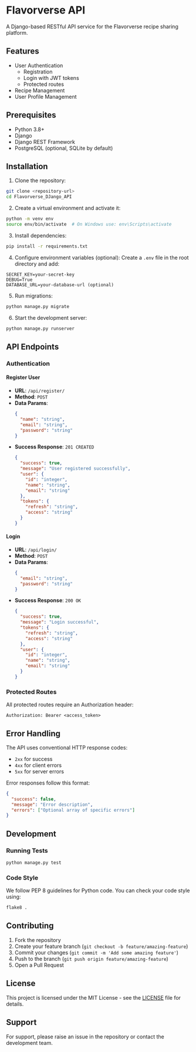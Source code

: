 # Flavorverse API

A Django-based RESTful API service for the Flavorverse recipe sharing platform.

## Features

- User Authentication
  - Registration
  - Login with JWT tokens
  - Protected routes
- Recipe Management
- User Profile Management

## Prerequisites

- Python 3.8+
- Django
- Django REST Framework
- PostgreSQL (optional, SQLite by default)

## Installation

1. Clone the repository:
```bash
git clone <repository-url>
cd Flavorverse_DJango_API
```

2. Create a virtual environment and activate it:
```bash
python -m venv env 
source env/bin/activate  # On Windows use: env\Scripts\activate
```

3. Install dependencies:
```bash
pip install -r requirements.txt
```

4. Configure environment variables (optional):
Create a `.env` file in the root directory and add:
```
SECRET_KEY=your-secret-key
DEBUG=True
DATABASE_URL=your-database-url (optional)
```

5. Run migrations:
```bash
python manage.py migrate
```

6. Start the development server:
```bash
python manage.py runserver
```

## API Endpoints

### Authentication

#### Register User
- **URL**: `/api/register/`
- **Method**: `POST`
- **Data Params**:
  ```json
  {
    "name": "string",
    "email": "string",
    "password": "string"
  }
  ```
- **Success Response**: `201 CREATED`
  ```json
  {
    "success": true,
    "message": "User registered successfully",
    "user": {
      "id": "integer",
      "name": "string",
      "email": "string"
    },
    "tokens": {
      "refresh": "string",
      "access": "string"
    }
  }
  ```

#### Login
- **URL**: `/api/login/`
- **Method**: `POST`
- **Data Params**:
  ```json
  {
    "email": "string",
    "password": "string"
  }
  ```
- **Success Response**: `200 OK`
  ```json
  {
    "success": true,
    "message": "Login successful",
    "tokens": {
      "refresh": "string",
      "access": "string"
    },
    "user": {
      "id": "integer",
      "name": "string",
      "email": "string"
    }
  }
  ```

### Protected Routes

All protected routes require an Authorization header:
```
Authorization: Bearer <access_token>
```

## Error Handling

The API uses conventional HTTP response codes:
- `2xx` for success
- `4xx` for client errors
- `5xx` for server errors

Error responses follow this format:
```json
{
  "success": false,
  "message": "Error description",
  "errors": ["Optional array of specific errors"]
}
```

## Development

### Running Tests
```bash
python manage.py test
```

### Code Style
We follow PEP 8 guidelines for Python code. You can check your code style using:
```bash
flake8 .
```

## Contributing

1. Fork the repository
2. Create your feature branch (`git checkout -b feature/amazing-feature`)
3. Commit your changes (`git commit -m 'Add some amazing feature'`)
4. Push to the branch (`git push origin feature/amazing-feature`)
5. Open a Pull Request

## License

This project is licensed under the MIT License - see the [LICENSE](LICENSE) file for details.

## Support

For support, please raise an issue in the repository or contact the development team.